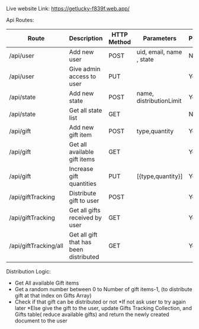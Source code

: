 Live website Link: https://getlucky-f839f.web.app/

Api Routes:


| Route | Description | HTTP Method | Parameters | Protected |
|---|---|---|---|---|
| /api/user | Add new user | POST | uid, email, name , state | No |
| /api/user | Give admin access to user | PUT | |Yes|
| /api/state | Add new state | POST | name, distributionLimit |Yes |
| /api/state | Get all state list | GET | |No |
| /api/gift | Add new gift item | POST |type,quantity |Yes|
| /api/gift |Get all available gift items | GET | |Yes|
| /api/gift | Increase gift quantities | PUT | [{type,quantity}]|Yes|
| /api/giftTracking | Distribute gift to user | POST | |Yes|
| /api/giftTracking | Get all gifts received by user | GET | |Yes|
| /api/giftTracking/all | Get all gift that has been distributed | GET | |Yes|

Distribution Logic: 
  * Get All available Gift items
  * Get a random number between 0 to Number of gift items-1, (to distribute gift at that index on Gifts Array)
  * Check if that gift can be distributed or not
   *If not ask user to try again later
   *Else give the gift to the user, update Gifts Tracking Collection, and Gifts table( reduce available gifts) and return the newly created document to the user
